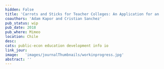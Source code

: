 ```yaml
---
hidden: False
title: 'Carrots and Sticks for Teacher Colleges: An Application for an Optimal Teacher Recruitment Policy'
coauthors: 'Adam Kapor and Cristian Sanchez'
pub_status: wip
pub_date: 2018
pub_where: Mimeo
location: Chile
desc:
cats: public-econ education development info io
link_jour:
image:   'images/journalThumbnails/workinprogress.jpg'
abstract: ''
---
```

